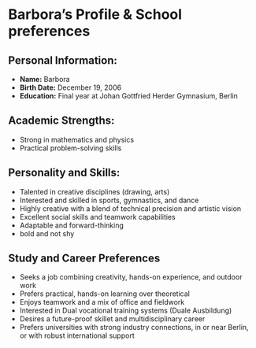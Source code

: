# Barbora’s Profile & School preferences

## Personal Information:

- **Name:** Barbora
- **Birth Date:** December 19, 2006
- **Education:** Final year at Johan Gottfried Herder Gymnasium, Berlin

## Academic Strengths:

- Strong in mathematics and physics
- Practical problem-solving skills

## Personality and Skills:

- Talented in creative disciplines (drawing, arts)
- Interested and skilled in sports, gymnastics, and dance
- Highly creative with a blend of technical precision and artistic vision
- Excellent social skills and teamwork capabilities
- Adaptable and forward-thinking
- bold and not shy

## Study and Career Preferences

- Seeks a job combining creativity, hands-on experience, and outdoor work
- Prefers practical, hands-on learning over theoretical
- Enjoys teamwork and a mix of office and fieldwork
- Interested in Dual vocational training systems (Duale Ausbildung)
- Desires a future-proof skillet and multidisciplinary career
- Prefers universities with strong industry connections, in or near Berlin, or with robust international support
